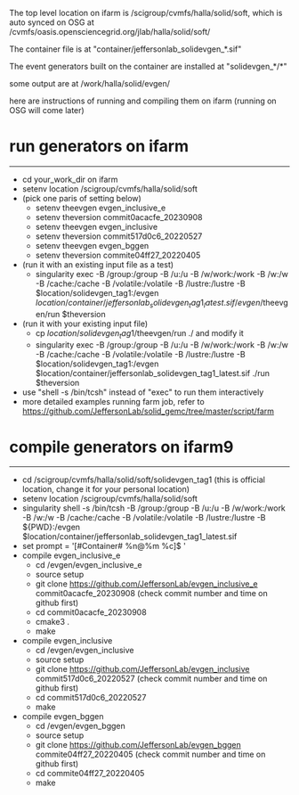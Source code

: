 
The top level location on ifarm is /scigroup/cvmfs/halla/solid/soft, which is auto synced on OSG at /cvmfs/oasis.opensciencegrid.org/jlab/halla/solid/soft/

The container file is at "container/jeffersonlab_solidevgen_\*.sif"

The event generators built on the container are installed at "solidevgen_\*/\*"

some output are at /work/halla/solid/evgen/

here are instructions of running and compiling them on ifarm (running on OSG will come later)

# run generators on ifarm
--------------------
* cd your_work_dir on ifarm
* setenv location /scigroup/cvmfs/halla/solid/soft
* (pick one paris of setting below)
  * setenv theevgen evgen_inclusive_e
  * setenv theversion commit0acacfe_20230908
  * setenv theevgen evgen_inclusive
  * setenv theversion commit517d0c6_20220527
  * setenv theevgen evgen_bggen
  * setenv theversion commite04ff27_20220405
* (run it with an existing input file as a test)
  * singularity exec -B /group:/group -B /u:/u -B /w/work:/work -B /w:/w -B /cache:/cache -B /volatile:/volatile -B /lustre:/lustre -B $location/solidevgen_tag1:/evgen $location/container/jeffersonlab_solidevgen_tag1_latest.sif /evgen/$theevgen/run $theversion
* (run it with your existing input file) 
  * cp $location/solidevgen_tag1/$theevgen/run ./ and modify it
  * singularity exec -B /group:/group -B /u:/u -B /w/work:/work -B /w:/w -B /cache:/cache -B /volatile:/volatile -B /lustre:/lustre -B $location/solidevgen_tag1:/evgen $location/container/jeffersonlab_solidevgen_tag1_latest.sif ./run $theversion
* use "shell -s /bin/tcsh" instead of "exec" to run them interactively
* more detailed examples running farm job, refer to https://github.com/JeffersonLab/solid_gemc/tree/master/script/farm

# compile generators on ifarm9
--------------------
* cd /scigroup/cvmfs/halla/solid/soft/solidevgen_tag1 (this is official location, change it for your personal location)
* setenv location /scigroup/cvmfs/halla/solid/soft
* singularity shell -s /bin/tcsh -B /group:/group -B /u:/u -B /w/work:/work -B /w:/w -B /cache:/cache -B /volatile:/volatile -B /lustre:/lustre -B ${PWD}:/evgen $location/container/jeffersonlab_solidevgen_tag1_latest.sif
* set prompt = '[#Container# %n@%m %c]$ '
* compile evgen_inclusive_e
  * cd /evgen/evgen_inclusive_e
  * source setup
  * git clone https://github.com/JeffersonLab/evgen_inclusive_e commit0acacfe_20230908 (check commit number and time on github first)
  * cd commit0acacfe_20230908
  * cmake3 .
  * make
* compile evgen_inclusive
  * cd /evgen/evgen_inclusive
  * source setup 
  * git clone https://github.com/JeffersonLab/evgen_inclusive commit517d0c6_20220527 (check commit number  and time on github first)
  * cd commit517d0c6_20220527
  * make
* compile evgen_bggen
  * cd /evgen/evgen_bggen
  * source setup
  * git clone https://github.com/JeffersonLab/evgen_bggen commite04ff27_20220405 (check commit number  and time on github first)
  * cd commite04ff27_20220405
  * make
